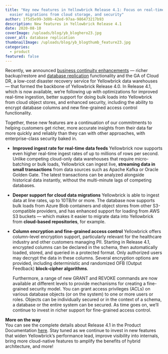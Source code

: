 ```yaml
---
title: "Key new features in Yellowbrick Release 4.1: Focus on real-time ingest,
  easier migrations from cloud storage, and security"
author: 1f5d5e99-3d0b-42ed-97aa-986473217b93
description: New features in Yellowbrick Release 4.1
date: 2020-08-10
coverImage: /uploads/blog/yb_bloghero23.jpg
cover_alt: database replication
thumbnailImage: /uploads/blog/yb_blogthumb_feature23.jpg
categories:
  - product
featured: false
---
```

Recently, we announced [business continuity enhancements](/press-releases/yellowbrick-makes-cloud-disaster-recovery-service-new-features-generally-available/) &mdash; richer backup/restore and [database replication](https://www.yellowbrick.com/products/data-warehouse/) functionality and the GA of Cloud DR, a low-cost disaster recovery service for Yellowbrick data warehouses &mdash; that formed the backbone of Yellowbrick Release 4.0. In Release 4.1, which is now available, we’re following up with optimizations for improved real-time ingestion, better support for doing bulk loads into Yellowbrick from cloud object stores, and enhanced security, including the ability to encrypt database columns and new fine-grained access control functionality.  

Together, these new features are a continuation of our commitments to helping customers get richer, more accurate insights from their data far more quickly and reliably than they can with other approaches, with enterprise-class security baked in.  

* **Improved ingest rate for real-time data feeds**
  Yellowbrick now supports even higher real-time ingest rates of up to millions of rows per second. Unlike competing cloud-only data warehouses that require micro-batching or bulk loads, Yellowbrick can ingest live, **streaming data in small transactions** from data sources such as Apache Kafka or Oracle Golden Gate. The latest transactions can be analyzed alongside historical data instantly, without the multi-minute lags of competing databases.  
* **Deeper support for cloud data migrations**
  Yellowbrick is able to ingest data at line rates, up to 10TB/hr or more. The database now supports bulk loads from Azure Blob containers and object stores from other S3-compatible providers, and has enhanced support for loading from AWS S3 buckets &mdash; which makes it easier to migrate data into Yellowbrick from **cloud-based repositories**, for example.  
* **Column encryption and fine-grained access control**
  Yellowbrick offers column-level encryption support, particularly relevant for the healthcare industry and other customers managing PII. Starting in Release 4.1, encrypted columns can be declared in the schema, then automatically loaded, stored, and queried in a protected format. Only authorized users may decrypt the data in these columns. Several encryption options are provided, including deterministic and randomized OFB (Output Feedback) **block-cipher algorithms**.  

  Furthermore, a range of new GRANT and REVOKE commands are now available at different levels to provide mechanisms for creating a fine-grained security model. You can grant access privileges (ACLs) on various database objects (or on the system) to one or more users or roles. Objects can be individually secured or in the context of a schema, a database or the entire system can be secured. As time goes on, we’ll continue to invest in richer support for fine-grained access control.

**More on the way**\
You can see the complete details about Release 4.1 in the Product Documentation [here](https://www.yellowbrick.com/docs/4.1.1/home.html). Stay tuned as we continue to invest in new features that widen Yellowbrick’s performance lead, improve visibility into internals, bring more cloud-native features to amplify the benefits of hybrid architecture, and more!